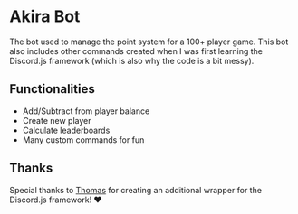 # Akira Bot

The bot used to manage the point system for a 100+ player game. This bot also includes other commands created when I was first learning the Discord.js framework (which is also why the code is a bit messy).

## Functionalities

-   Add/Subtract from player balance
-   Create new player
-   Calculate leaderboards
-   Many custom commands for fun

## Thanks

Special thanks to [Thomas](https://github.com/thomas-crane) for creating an additional wrapper for the Discord.js framework! ♥
